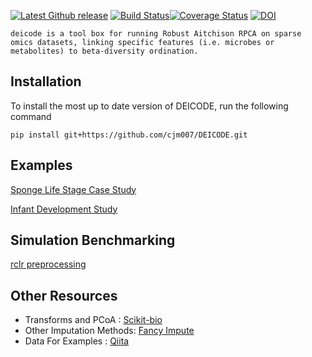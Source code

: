 
[![Latest Github release](https://img.shields.io/github/release/cjm007/DEICODE.svg)](https://github.com/cjm007/DEICODE/releases/latest)
[![Build Status](https://travis-ci.org/cameronmartino/DEICODE.svg?branch=master)](https://travis-ci.org/cameronmartino/DEICODE)[![Coverage Status](https://coveralls.io/repos/github/cjm007/DEICODE/badge.svg?branch=master)](https://coveralls.io/github/cjm007/DEICODE?branch=master)
[![DOI](https://zenodo.org/badge/72654142.svg)](https://zenodo.org/badge/latestdoi/72654142)

    deicode is a tool box for running Robust Aitchison RPCA on sparse omics datasets, linking specific features (i.e. microbes or metabolites) to beta-diversity ordination.  

## Installation
    
To install the most up to date version of DEICODE, run the following command

    pip install git+https://github.com/cjm007/DEICODE.git

## Examples

[Sponge Life Stage Case Study](https://github.com/cameronmartino/DEICODE/blob/master/Examples/sponge_biom.ipynb)

[Infant Development Study](https://github.com/cameronmartino/DEICODE/blob/master/Examples/infant_gut.ipynb)

## Simulation Benchmarking 

[rclr preprocessing](https://github.com/cameronmartino/DEICODE/blob/master/Benchmarking/simulations.ipynb)

## Other Resources 

- Transforms and PCoA : [Scikit-bio](https://github.com/biocore/scikit-bio)
- Other Imputation Methods: [Fancy Impute](https://github.com/hammerlab/fancyimpute)
- Data For Examples : [Qiita](https://qiita.ucsd.edu/)